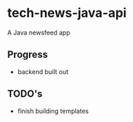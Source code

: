 # tech-news-java-api
A Java newsfeed app

## Progress
  - backend built out

## TODO's
  - finish building templates
